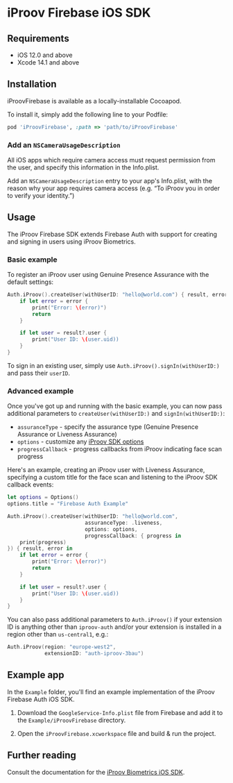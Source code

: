 # iProov Firebase iOS SDK

## Requirements

- iOS 12.0 and above
- Xcode 14.1 and above

## Installation

iProovFirebase is available as a locally-installable Cocoapod.

To install it, simply add the following line to your Podfile:

```ruby
pod 'iProovFirebase', :path => 'path/to/iProovFirebase'
```

### Add an `NSCameraUsageDescription`

All iOS apps which require camera access must request permission from the user, and specify this information in the Info.plist.

Add an `NSCameraUsageDescription` entry to your app's Info.plist, with the reason why your app requires camera access (e.g. “To iProov you in order to verify your identity.”)

## Usage

The iProov Firebase SDK extends Firebase Auth with support for creating and signing in users using iProov Biometrics.

### Basic example

To register an iProov user using Genuine Presence Assurance with the default settings:

```swift
Auth.iProov().createUser(withUserID: "hello@world.com") { result, error in
    if let error = error {
        print("Error: \(error)")
        return
    }

    if let user = result?.user {
        print("User ID: \(user.uid))
    }
}
```

To sign in an existing user, simply use `Auth.iProov().signIn(withUserID:)` and pass their `userID`.

### Advanced example

Once you've got up and running with the basic example, you can now pass additional parameters to `createUser(withUserID:)` and `signIn(withUserID:)`:

- `assuranceType` - specify the assurance type (Genuine Presence Assurance or Liveness Assurance)
- `options` - customize any [iProov SDK options](https://github.com/iproov/ios?tab=readme-ov-file#options)
- `progressCallback` - progress callbacks from iProov indicating face scan progress

Here's an example, creating an iProov user with Liveness Assurance, specifying a custom title for the face scan and listening to the iProov SDK callback events:

```swift
let options = Options()
options.title = "Firebase Auth Example"

Auth.iProov().createUser(withUserID: "hello@world.com",
                         assuranceType: .liveness,
                         options: options,
                         progressCallback: { progress in
    print(progress)
}) { result, error in
    if let error = error {
        print("Error: \(error)")
        return
    }

    if let user = result?.user {
        print("User ID: \(user.uid))
    }
}
```

You can also pass additional parameters to `Auth.iProov()` if your extension ID is anything other than `iproov-auth` and/or your extension is installed in a region other than `us-central1`, e.g.:

```swift
Auth.iProov(region: "europe-west2",
            extensionID: "auth-iproov-3bau")
```

## Example app

In the `Example` folder, you'll find an example implementation of the iProov Firebase Auth iOS SDK.

1. Download the `GoogleService-Info.plist` file from Firebase and add it to the `Example/iProovFirebase` directory.

2. Open the `iProovFirebase.xcworkspace` file and build & run the project.

## Further reading

Consult the documentation for the [iProov Biometrics iOS SDK](https://github.com/iProov/ios).